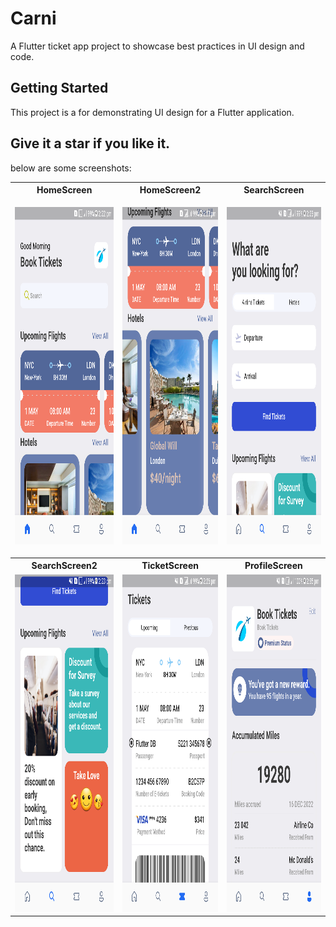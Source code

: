 # Carni

A Flutter ticket app project to showcase best practices in UI design and code.

## Getting Started

This project is a for demonstrating UI design for a Flutter application.
## Give it a star if you like it.
below are some screenshots:

<table>
<tr>
  <th>HomeScreen</th>
  <th>HomeScreen2</th>
  <th>SearchScreen</th>
 </tr>
  <tr>
    <td> <p><img src="s1[1].png" width="350" height="540"></p></td>
    <td><img src="./s2[1].png" width="350" height="540"></td>
    <td><img src="./s3[1].png" width="350" height="540"></td>
  </tr>
  <tr>
    <th>SearchScreen2</th>
      <th>TicketScreen</th>
      <th>ProfileScreen</th>
  </tr>
  <tr>
     <td><img src="./s4[1].png" width="350" height="540"></td>
     <td><img src="./s5[1].png" width="350" height="540"></td>
     <td><img src="./s6[1].png" width="350" height="540"></td>
  </tr>
</table>



